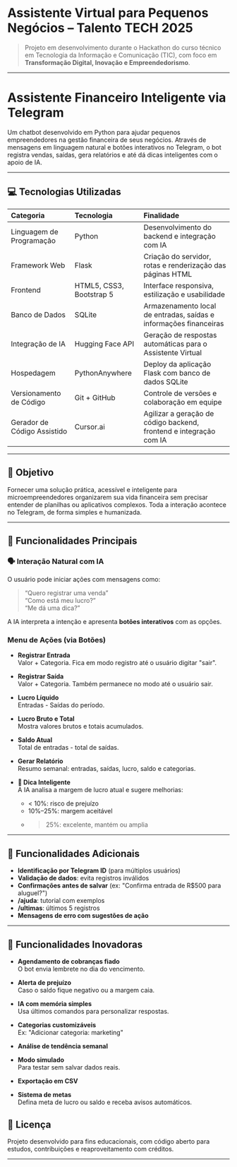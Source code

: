 # Assistente Virtual para Pequenos Negócios – Talento TECH 2025

> Projeto em desenvolvimento durante o Hackathon do curso técnico em Tecnologia da Informação e Comunicação (TIC), com foco em **Transformação Digital, Inovação e Empreendedorismo**.

---

# Assistente Financeiro Inteligente via Telegram

Um chatbot desenvolvido em Python para ajudar pequenos empreendedores na gestão financeira de seus negócios. Através de mensagens em linguagem natural e botões interativos no Telegram, o bot registra vendas, saídas, gera relatórios e até dá dicas inteligentes com o apoio de IA.


---

## 💻 Tecnologias Utilizadas

| Categoria | Tecnologia | Finalidade |
|:---|:---|:---|
| Linguagem de Programação | Python | Desenvolvimento do backend e integração com IA |
| Framework Web | Flask | Criação do servidor, rotas e renderização das páginas HTML |
| Frontend | HTML5, CSS3, Bootstrap 5 | Interface responsiva, estilização e usabilidade |
| Banco de Dados | SQLite | Armazenamento local de entradas, saídas e informações financeiras |
| Integração de IA | Hugging Face API | Geração de respostas automáticas para o Assistente Virtual |
| Hospedagem | PythonAnywhere | Deploy da aplicação Flask com banco de dados SQLite |
| Versionamento de Código | Git + GitHub | Controle de versões e colaboração em equipe |
| Gerador de Código Assistido | Cursor.ai | Agilizar a geração de código backend, frontend e integração com IA |


---

## 🎯 Objetivo

Fornecer uma solução prática, acessível e inteligente para microempreendedores organizarem sua vida financeira sem precisar entender de planilhas ou aplicativos complexos. Toda a interação acontece no Telegram, de forma simples e humanizada.

---

## 🧠 Funcionalidades Principais

### 🗣️ Interação Natural com IA
O usuário pode iniciar ações com mensagens como:
> “Quero registrar uma venda”  
> “Como está meu lucro?”  
> “Me dá uma dica?”

A IA interpreta a intenção e apresenta **botões interativos** com as opções.

###  Menu de Ações (via Botões)

- **Registrar Entrada**  
  Valor + Categoria. Fica em modo registro até o usuário digitar "sair".

- **Registrar Saída**  
  Valor + Categoria. Também permanece no modo até o usuário sair.

- **Lucro Líquido**  
  Entradas - Saídas do período.

- **Lucro Bruto e Total**  
  Mostra valores brutos e totais acumulados.

- **Saldo Atual**  
  Total de entradas - total de saídas.

- **Gerar Relatório**  
  Resumo semanal: entradas, saídas, lucro, saldo e categorias.

- **🤖 Dica Inteligente**  
  A IA analisa a margem de lucro atual e sugere melhorias:
  - < 10%: risco de prejuízo
  - 10%–25%: margem aceitável
  - > 25%: excelente, mantém ou amplia

---

## 🧩 Funcionalidades Adicionais

- **Identificação por Telegram ID** (para múltiplos usuários)
- **Validação de dados**: evita registros inválidos
- **Confirmações antes de salvar** (ex: "Confirma entrada de R$500 para aluguel?")
- **/ajuda**: tutorial com exemplos
- **/ultimas**: últimos 5 registros
- **Mensagens de erro com sugestões de ação**

---

## 🚀 Funcionalidades Inovadoras

- **Agendamento de cobranças fiado**  
  O bot envia lembrete no dia do vencimento.

- **Alerta de prejuízo**  
  Caso o saldo fique negativo ou a margem caia.

- **IA com memória simples**  
  Usa últimos comandos para personalizar respostas.

- **Categorias customizáveis**  
  Ex: "Adicionar categoria: marketing"

- **Análise de tendência semanal**

- **Modo simulado**  
  Para testar sem salvar dados reais.

- **Exportação em CSV**

- **Sistema de metas**  
  Defina meta de lucro ou saldo e receba avisos automáticos.


## 📄 Licença

Projeto desenvolvido para fins educacionais, com código aberto para estudos, contribuições e reaproveitamento com créditos.

---

